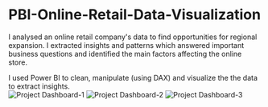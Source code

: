 # PBI-Online-Retail-Data-Visualization
I analysed an online retail company's data to find opportunities for regional expansion. I extracted insights and patterns which answered important business questions and identified the main factors affecting the online store.

I used Power BI to clean, manipulate (using DAX) and visualize the the data to extract insights.  
![Project Dashboard-1](https://user-images.githubusercontent.com/99233674/191893946-f9a4a1bf-f1d7-4d11-9df3-50a2062f2023.jpg)
![Project Dashboard-2](https://user-images.githubusercontent.com/99233674/191893961-953ddc60-96e3-4ced-a2c9-e7303f71e9d9.jpg)
![Project Dashboard-3](https://user-images.githubusercontent.com/99233674/191893978-c368dda5-2364-44de-98c0-2129281f0eab.jpg)
